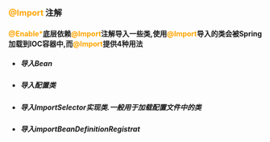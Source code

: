 ### <font color='orange'>@Import</font> 注解



#### <font color='orange'>@Enable*</font>底层依赖<font color='orange'>@Import</font>注解导入一些类,使用<font color='orange'>@Import</font>导入的类会被Spring加载到IOC容器中,而<font color='orange'>@Import</font>提供4种用法

- ##### 导入Bean

- ##### 导入配置类

- ##### 导入ImportSelector实现类.一般用于加载配置文件中的类

- ##### 导入importBeanDefinitionRegistrat




